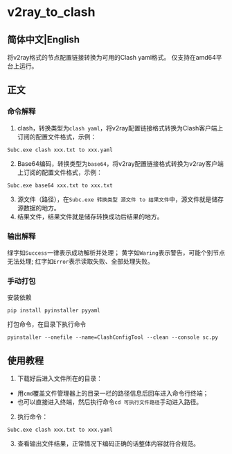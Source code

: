 # v2ray_to_clash
## 简体中文|English
将v2ray格式的节点配置链接转换为可用的Clash yaml格式。
仅支持在amd64平台上运行。
## 正文
### 命令解释
1. clash，转换类型为`clash yaml`，将v2ray配置链接格式转换为Clash客户端上订阅的配置文件格式，示例：
```
Subc.exe clash xxx.txt to xxx.yaml
```
2. Base64编码，转换类型为`base64`，将v2ray配置链接格式转换为v2ray客户端上订阅的配置文件格式，示例：
```
Subc.exe base64 xxx.txt to xxx.txt
```
3. 源文件（路径），在`Subc.exe 转换类型 源文件 to 结果文件`中，源文件就是储存源数据的地方。
4. 结果文件，结果文件就是储存转换成功后结果的地方。
### 输出解释
绿字如`Success`一律表示成功解析并处理；
黄字如`Waring`表示警告，可能个别节点无法处理;
红字如`Error`表示读取失败、全部处理失败。
### 手动打包
安装依赖
```
pip install pyinstaller pyyaml
```
打包命令，在目录下执行命令
```
pyinstaller --onefile --name=ClashConfigTool --clean --console sc.py
```
## 使用教程
1. 下载好后进入文件所在的目录：
- 用`cmd`覆盖文件管理器上的目录一栏的路径信息后回车进入命令行终端；
- 也可以直接进入终端，然后执行命令`cd 可执行文件路径`手动进入路径。
2. 执行命令：
```
Subc.exe clash xxx.txt to xxx.yaml
```
3. 查看输出文件结果，正常情况下编码正确的话整体内容就符合规范。
